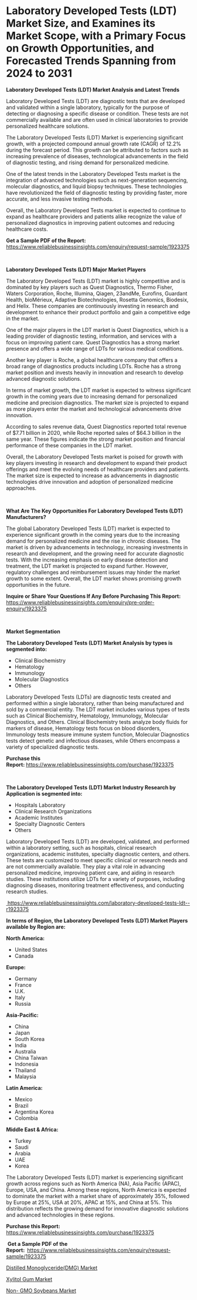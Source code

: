 <p><h1>Laboratory Developed Tests (LDT) Market Size, and Examines its Market Scope, with a Primary Focus on Growth Opportunities, and Forecasted Trends Spanning from 2024 to 2031</h1></p><p><strong>Laboratory Developed Tests (LDT) Market Analysis and Latest Trends</strong></p>
<p><p>Laboratory Developed Tests (LDT) are diagnostic tests that are developed and validated within a single laboratory, typically for the purpose of detecting or diagnosing a specific disease or condition. These tests are not commercially available and are often used in clinical laboratories to provide personalized healthcare solutions.</p><p>The Laboratory Developed Tests (LDT) Market is experiencing significant growth, with a projected compound annual growth rate (CAGR) of 12.2% during the forecast period. This growth can be attributed to factors such as increasing prevalence of diseases, technological advancements in the field of diagnostic testing, and rising demand for personalized medicine.</p><p>One of the latest trends in the Laboratory Developed Tests market is the integration of advanced technologies such as next-generation sequencing, molecular diagnostics, and liquid biopsy techniques. These technologies have revolutionized the field of diagnostic testing by providing faster, more accurate, and less invasive testing methods.</p><p>Overall, the Laboratory Developed Tests market is expected to continue to expand as healthcare providers and patients alike recognize the value of personalized diagnostics in improving patient outcomes and reducing healthcare costs.</p></p>
<p><strong>Get a Sample PDF of the Report:&nbsp;</strong> <a href="https://www.reliablebusinessinsights.com/enquiry/request-sample/1923375">https://www.reliablebusinessinsights.com/enquiry/request-sample/1923375</a></p>
<p>&nbsp;</p>
<p><strong>Laboratory Developed Tests (LDT) Major Market Players</strong></p>
<p><p>The Laboratory Developed Tests (LDT) market is highly competitive and is dominated by key players such as Quest Diagnostics, Thermo Fisher, Waters Corporation, Roche, Illumina, Qiagen, 23andMe, Eurofins, Guardant Health, bioMérieux, Adaptive Biotechnologies, Rosetta Genomics, Biodesix, and Helix. These companies are continuously investing in research and development to enhance their product portfolio and gain a competitive edge in the market.</p><p>One of the major players in the LDT market is Quest Diagnostics, which is a leading provider of diagnostic testing, information, and services with a focus on improving patient care. Quest Diagnostics has a strong market presence and offers a wide range of LDTs for various medical conditions.</p><p>Another key player is Roche, a global healthcare company that offers a broad range of diagnostics products including LDTs. Roche has a strong market position and invests heavily in innovation and research to develop advanced diagnostic solutions.</p><p>In terms of market growth, the LDT market is expected to witness significant growth in the coming years due to increasing demand for personalized medicine and precision diagnostics. The market size is projected to expand as more players enter the market and technological advancements drive innovation.</p><p>According to sales revenue data, Quest Diagnostics reported total revenue of $7.71 billion in 2020, while Roche reported sales of $64.3 billion in the same year. These figures indicate the strong market position and financial performance of these companies in the LDT market.</p><p>Overall, the Laboratory Developed Tests market is poised for growth with key players investing in research and development to expand their product offerings and meet the evolving needs of healthcare providers and patients. The market size is expected to increase as advancements in diagnostic technologies drive innovation and adoption of personalized medicine approaches.</p></p>
<p>&nbsp;</p>
<p><strong>What Are The Key Opportunities For Laboratory Developed Tests (LDT) Manufacturers?</strong></p>
<p><p>The global Laboratory Developed Tests (LDT) market is expected to experience significant growth in the coming years due to the increasing demand for personalized medicine and the rise in chronic diseases. The market is driven by advancements in technology, increasing investments in research and development, and the growing need for accurate diagnostic tests. With the increasing emphasis on early disease detection and treatment, the LDT market is projected to expand further. However, regulatory challenges and reimbursement issues may hinder the market growth to some extent. Overall, the LDT market shows promising growth opportunities in the future.</p></p>
<p><strong>Inquire or Share Your Questions If Any Before Purchasing This Report:</strong> <a href="https://www.reliablebusinessinsights.com/enquiry/pre-order-enquiry/1923375">https://www.reliablebusinessinsights.com/enquiry/pre-order-enquiry/1923375</a></p>
<p>&nbsp;</p>
<p><strong>Market Segmentation</strong></p>
<p><strong>The Laboratory Developed Tests (LDT) Market Analysis by types is segmented into:</strong></p>
<p><ul><li>Clinical Biochemistry</li><li>Hematology</li><li>Immunology</li><li>Molecular Diagnostics</li><li>Others</li></ul></p>
<p><p>Laboratory Developed Tests (LDTs) are diagnostic tests created and performed within a single laboratory, rather than being manufactured and sold by a commercial entity. The LDT market includes various types of tests such as Clinical Biochemistry, Hematology, Immunology, Molecular Diagnostics, and Others. Clinical Biochemistry tests analyze body fluids for markers of disease, Hematology tests focus on blood disorders, Immunology tests measure immune system function, Molecular Diagnostics tests detect genetic and infectious diseases, while Others encompass a variety of specialized diagnostic tests.</p></p>
<p><strong>Purchase this Report:&nbsp;</strong><a href="https://www.reliablebusinessinsights.com/purchase/1923375">https://www.reliablebusinessinsights.com/purchase/1923375</a></p>
<p>&nbsp;</p>
<p><strong>The Laboratory Developed Tests (LDT) Market Industry Research by Application is segmented into:</strong></p>
<p><ul><li>Hospitals Laboratory</li><li>Clinical Research Organizations</li><li>Academic Institutes</li><li>Specialty Diagnostic Centers</li><li>Others</li></ul></p>
<p><p>Laboratory Developed Tests (LDT) are developed, validated, and performed within a laboratory setting, such as hospitals, clinical research organizations, academic institutes, specialty diagnostic centers, and others. These tests are customized to meet specific clinical or research needs and are not commercially available. They play a vital role in advancing personalized medicine, improving patient care, and aiding in research studies. These institutions utilize LDTs for a variety of purposes, including diagnosing diseases, monitoring treatment effectiveness, and conducting research studies.</p></p>
<p><a href="https://www.reliablebusinessinsights.com/laboratory-developed-tests-ldt--r1923375">&nbsp;https://www.reliablebusinessinsights.com/laboratory-developed-tests-ldt--r1923375</a></p>
<p><strong>In terms of Region, the Laboratory Developed Tests (LDT) Market Players available by Region are:</strong></p>
<p>
    <p> <strong> North America: </strong>
        <ul>
            <li>United States</li>
            <li>Canada</li>
        </ul>
        </p> 
    <p> <strong> Europe: </strong>
        <ul>
            <li>Germany</li>
            <li>France</li>
            <li>U.K.</li>
            <li>Italy</li>
            <li>Russia</li>
        </ul>
        </p> 
    <p> <strong> Asia-Pacific: </strong>
        <ul>
            <li>China</li>
            <li>Japan</li>
            <li>South Korea</li>
            <li>India</li>
            <li>Australia</li>
            <li>China Taiwan</li>
            <li>Indonesia</li>
            <li>Thailand</li>
            <li>Malaysia</li>
        </ul>
        </p> 
    <p> <strong> Latin America: </strong>
        <ul>
            <li>Mexico</li>
            <li>Brazil</li>
            <li>Argentina Korea</li>
            <li>Colombia</li>
        </ul>
        </p> 
    <p> <strong> Middle East & Africa: </strong>
        <ul>
            <li>Turkey</li>
            <li>Saudi</li>
            <li>Arabia</li>
            <li>UAE</li>
            <li>Korea</li>
        </ul>
    </p>
    </p>
<p><p>The Laboratory Developed Tests (LDT) market is experiencing significant growth across regions such as North America (NA), Asia Pacific (APAC), Europe, USA, and China. Among these regions, North America is expected to dominate the market with a market share of approximately 35%, followed by Europe at 25%, USA at 20%, APAC at 15%, and China at 5%. This distribution reflects the growing demand for innovative diagnostic solutions and advanced technologies in these regions.</p></p>
<p><strong>Purchase this Report: </strong><a href="https://www.reliablebusinessinsights.com/purchase/1923375">https://www.reliablebusinessinsights.com/purchase/1923375</a></p>
<p>&nbsp;<strong>Get a Sample PDF of the Report:&nbsp;&nbsp;</strong><a href="https://www.reliablebusinessinsights.com/enquiry/request-sample/1923375">https://www.reliablebusinessinsights.com/enquiry/request-sample/1923375</a></p>
<p><strong></strong></p>
<p><p><a href="https://github.com/kmatchooka/Market-Research-Report-List-1/blob/main/distilled-monoglyceridedmg-market.md">Distilled Monoglyceride(DMG) Market</a></p><p><a href="https://github.com/zmnbyevx75/Market-Research-Report-List-1/blob/main/xylitol-gum-market.md">Xylitol Gum Market</a></p><p><a href="https://github.com/mooaaztarek/Market-Research-Report-List-1/blob/main/non-gmo-soybeans-market.md">Non- GMO Soybeans Market</a></p></p>
